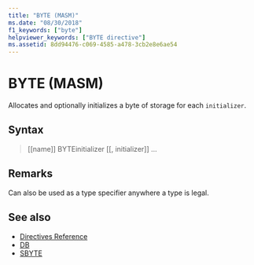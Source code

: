 ```yaml
---
title: "BYTE (MASM)"
ms.date: "08/30/2018"
f1_keywords: ["byte"]
helpviewer_keywords: ["BYTE directive"]
ms.assetid: 8dd94476-c069-4585-a478-3cb2e8e6ae54
---
```

# BYTE (MASM)

Allocates and optionally initializes a byte of storage for each `initializer`.

## Syntax

> [[name]] BYTEinitializer [[, initializer]] ...

## Remarks

Can also be used as a type specifier anywhere a type is legal.

## See also

- [Directives Reference](../../assembler/masm/directives-reference.md)
- [DB](../../assembler/masm/db.md)
- [SBYTE](../../assembler/masm/sbyte-masm.md)
